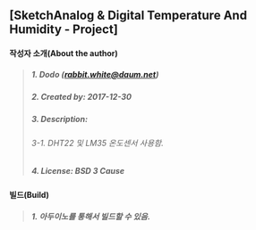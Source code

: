 ## [SketchAnalog & Digital Temperature And Humidity - Project]

#### 작성자 소개(About the author)
> ##### 1. Dodo (rabbit.white@daum.net)
> ##### 2. Created by: 2017-12-30
> ##### 3. Description: 
> ###### 3-1. DHT22 및 LM35 온도센서 사용함.
> ##### 4. License: BSD 3 Cause

#### 빌드(Build)
> ##### 1. 아두이노를 통해서 빌드할 수 있음.




